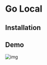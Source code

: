 # Go Local

## Installation
## Demo
![img](https://user-images.githubusercontent.com/56169756/162601661-e5dcf4dc-0602-4a6e-95c0-3461b46ad5bb.png)
